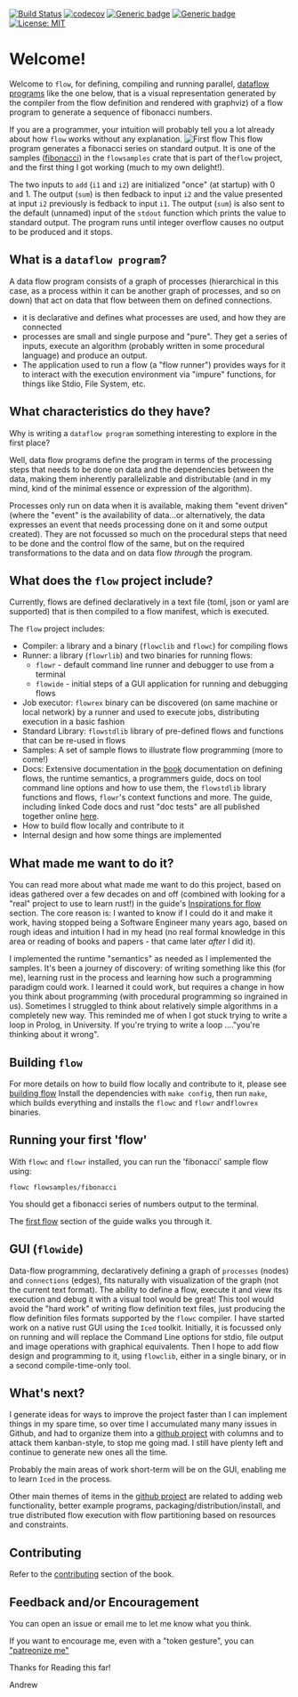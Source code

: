[![Build Status](https://travis-ci.org/andrewdavidmackenzie/flow.svg?branch=master)](https://travis-ci.org/andrewdavidmackenzie/flow)
[![codecov](https://codecov.io/gh/andrewdavidmackenzie/flow/branch/master/graph/badge.svg)](https://codecov.io/gh/andrewdavidmackenzie/flow)
[![Generic badge](https://img.shields.io/badge/macos-supported-Green.svg)](https://shields.io/)
[![Generic badge](https://img.shields.io/badge/linux-supported-Green.svg)](https://shields.io/)
[![License: MIT](https://img.shields.io/badge/License-MIT-yellow.svg)](https://opensource.org/licenses/MIT)

# Welcome!
Welcome to `flow`, for defining, compiling and running parallel, 
[dataflow programs](https://en.wikipedia.org/wiki/Dataflow_programming) like the one below, that is a visual 
representation generated by the compiler from the flow definition and rendered with graphviz) of a 
flow program to generate a sequence of fibonacci numbers.

If you are a programmer, your intuition will probably tell you a lot already about how `flow` works
without any explanation.
![First flow](first.svg)
This flow program generates a fibonacci series on standard output.
It is one of the samples ([fibonacci](flowsamples/fibonacci/DESCRIPTION.md)) in the `flowsamples` crate 
that is part of the`flow` project, and the first thing I got working (much to my own delight!).

The two inputs to `add` (`i1` and `i2`) are initialized "once" (at startup) with 0 and 1. 
The output (`sum`) is then fedback to input `i2` and the value presented at input `i2` previously is fedback to
input `i1`. 
The output (`sum`) is also sent to the default (unnamed) input of the `stdout` function which prints
the value to standard output.
The program runs until integer overflow causes no output to be produced and it stops.

## What is a `dataflow program`?
A data flow program consists of a graph of processes (hierarchical in this case, as a process within it can be another
graph of processes, and so on down) that act on data that flow between them on defined connections. 
- it is declarative and defines what processes are used, and how they are connected
- processes are small and single purpose and "pure". They get a series of inputs, execute an algorithm
  (probably written in some procedural language) and produce an output.
- The application used to run a flow (a "flow runner") provides ways for it to interact with the
execution environment via "impure" functions, for things like Stdio, File System, etc.

## What characteristics do they have?
Why is writing a `dataflow program` something interesting to explore in the first place? 

Well, data flow programs define the program in terms of the processing steps that needs to be done on data
and the dependencies between the data, making them inherently parallelizable and distributable (and in
my mind, kind of the minimal essence or expression of the algorithm). 

Processes only run on data when it is available, making them "event driven" (where the "event" is the availability
of data...or alternatively, the data expresses an event that needs processing done on it and some output created).
They are not focussed so much on the procedural steps that need to be done and the control flow of the same, 
but on the required transformations to the data and on data flow _through_ the program.

## What does the `flow` project include?
Currently, flows are defined declaratively in a text file (toml, json or yaml are supported) that is then compiled
to a flow manifest, which is executed.

The `flow` project includes:
- Compiler: a library and a binary (`flowclib` and `flowc`) for compiling flows
- Runner: a library (`flowrlib`) and two binaries for running flows:
  - `flowr` - default command line runner and debugger to use from a terminal
  - `flowide` - initial steps of a GUI application for running and debugging flows
- Job executor: `flowrex` binary can be discovered (on same machine or local network) 
by a runner and used to execute jobs, distributing execution in a basic fashion
- Standard Library: `flowstdlib` library of pre-defined flows and functions that can be re-used in flows
- Samples: A set of sample flows to illustrate flow programming (more to come!)
- Docs: Extensive documentation in the [book](SUMMARY.md) documentation on defining flows, the runtime semantics, a 
  programmers guide, docs on tool command line options and how to use them, the `flowstdlib` library
functions and flows, `flowr`'s context functions and more. The guide, including linked Code docs and rust
"doc tests" are all published together online [here](https://mackenzie-serres.net/flow/docs/book_intro.html).
- How to build flow locally and contribute to it
- Internal design and how some things are implemented
 
## What made me want to do it?
You can read more about what made me want to do this project, based on ideas gathered over a few decades
on and off (combined with looking for a "real" project to use to learn rust!) in the guide's 
[Inspirations for flow](docs/introduction/inspirations.md) section. The core reason is: I wanted to know
if I could do it and make it work, having stopped being a Software Engineer many years ago, based on rough ideas 
and intuition I had in my head (no real formal knowledge in this area or reading of books and papers - 
that came later *after* I did it).

I implemented the runtime "semantics" as needed as I implemented the samples. It's been a journey of discovery:
of writing something like this (for me), learning rust in the process and learning how such a programming 
paradigm could work. I learned it could work, but requires a change in how you think about programming 
(with procedural programming so ingrained in us). Sometimes I struggled to think about relatively simple
algorithms in a completely new way. This reminded me of when I got stuck trying to write a loop in Prolog, in
University. If you're trying to write a loop ...."you're thinking about it wrong".

## Building `flow`
For more details on how to build flow locally and contribute to it, please see
[building flow](docs/developing/building.md)
Install the dependencies with `make config`, then run `make`, which builds everything and installs the `flowc` and
`flowr` and`flowrex` binaries.

## Running your first 'flow'
With `flowc` and `flowr` installed, you can run the 'fibonacci' sample flow using:

`flowc flowsamples/fibonacci`

You should get a fibonacci series of numbers output to the terminal.

The [first flow](docs/first_flow/first_flow.md) section of the guide walks you through it.

## GUI (`flowide`)
Data-flow programming, declaratively defining a graph of `processes` (nodes) and `connections` (edges), fits
naturally with visualization of the graph (not the current text format). 
The ability to define a flow, execute it and view its execution and debug it with a visual tool would be great! 
This tool would avoid the "hard work" of writing flow definition text files, just producing the flow definition 
files formats supported by the `flowc` compiler. I have started work on a native rust GUI using the `Iced` 
toolkit. Initially, it is focussed only on running and will replace the Command Line options
for stdio, file output and image operations with graphical equivalents.
Then I hope to add flow design and programming to it, using `flowclib`, either in a single
binary, or in a second compile-time-only tool.

## What's next?
I generate ideas for ways to improve the project faster than I can implement things in my spare time,
so over time I accumulated many many issues in Github, and had to organize them into a
[github project](https://github.com/users/andrewdavidmackenzie/projects/2/views/1) with columns and 
to attack them kanban-style, to stop me going mad. 
I still have plenty left and continue to generate new ones all the time.

Probably the main areas of work short-term will be on the GUI, enabling me to learn `Iced`
in the process.

Other main themes of items in the [github project](https://github.com/users/andrewdavidmackenzie/projects/2/views/1) 
are related to adding web functionality, better example programs, packaging/distribution/install,
and true distributed flow execution with flow partitioning based on resources and constraints.

## Contributing
Refer to the [contributing](docs/developing/contributing.md) section of the book.

## Feedback and/or Encouragement
You can open an issue or email me to let me know what you think.

If you want to encourage me, even with a "token gesture", you can
["patreonize me"](https://www.patreon.com/andrewmackenzie)

Thanks for Reading this far!

Andrew
